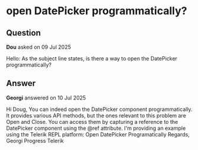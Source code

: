 # open DatePicker programmatically?

## Question

**Dou** asked on 09 Jul 2025

Hello: As the subject line states, is there a way to open the DatePicker programmatically?

## Answer

**Georgi** answered on 10 Jul 2025

Hi Doug, You can indeed open the DatePicker component programmatically. It provides various API methods, but the ones relevant to this problem are Open and Close. You can access them by capturing a reference to the DatePicker component using the @ref attribute. I'm providing an example using the Telerik REPL platform: Open DatePicker Programatically Regards, Georgi Progress Telerik
